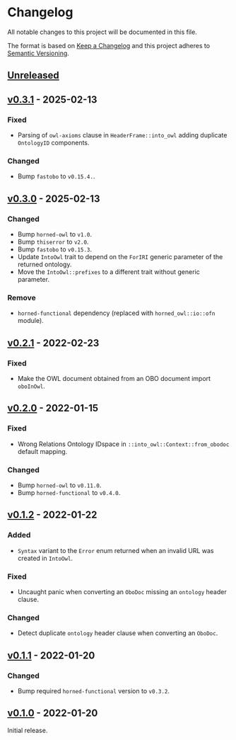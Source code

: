# Changelog
All notable changes to this project will be documented in this file.

The format is based on [Keep a Changelog](http://keepachangelog.com/en/1.0.0/)
and this project adheres to [Semantic Versioning](http://semver.org/spec/v2.0.0.html).


## [Unreleased]

[Unreleased]: https://github.com/fastobo/fastobo-owl/compare/v0.3.1...HEAD


## [v0.3.1] - 2025-02-13

[v0.3.1]: https://github.com/fastobo/fastobo-owl/compare/v0.3.0...v0.3.1

### Fixed
- Parsing of `owl-axioms` clause in `HeaderFrame::into_owl` adding duplicate `OntologyID` components.
### Changed
- Bump `fastobo` to `v0.15.4.`.

## [v0.3.0] - 2025-02-13

[v0.3.0]: https://github.com/fastobo/fastobo-owl/compare/v0.2.1...v0.3.0

### Changed
- Bump `horned-owl` to `v1.0`.
- Bump `thiserror` to `v2.0`.
- Bump `fastobo` to `v0.15.3`.
- Update `IntoOwl` trait to depend on the `ForIRI` generic parameter of the returned ontology.
- Move the `IntoOwl::prefixes` to a different trait without generic parameter.

### Remove
- `horned-functional` dependency (replaced with `horned_owl::io::ofn` module).


## [v0.2.1] - 2022-02-23

[v0.2.1]: https://github.com/fastobo/fastobo-owl/compare/v0.2.0...v0.2.1

### Fixed
- Make the OWL document obtained from an OBO document import `oboInOwl`.


## [v0.2.0] - 2022-01-15

[v0.2.0]: https://github.com/fastobo/fastobo-owl/compare/v0.1.2...v0.2.0

### Fixed
- Wrong Relations Ontology IDspace in `::into_owl::Context::from_obodoc` default mapping.

### Changed
- Bump `horned-owl` to `v0.11.0`.
- Bump `horned-functional` to `v0.4.0`.


## [v0.1.2] - 2022-01-22

[v0.1.2]: https://github.com/fastobo/fastobo-owl/compare/v0.1.1...v0.1.2

### Added
- `Syntax` variant to the `Error` enum returned when an invalid URL was created in `IntoOwl`.

### Fixed
- Uncaught panic when converting an `OboDoc` missing an `ontology` header clause.

### Changed
- Detect duplicate `ontology` header clause when converting an `OboDoc`.


## [v0.1.1] - 2022-01-20

[v0.1.1]: https://github.com/fastobo/fastobo-owl/compare/v0.1.0...v0.1.1

### Changed
- Bump required `horned-functional` version to `v0.3.2`.


## [v0.1.0] - 2022-01-20

[v0.1.0]: https://github.com/fastobo/fastobo-owl/compare/836b59e...v0.1.0

Initial release.
